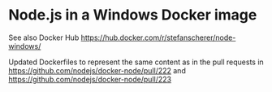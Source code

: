 # Node.js in a Windows Docker image

See also Docker Hub https://hub.docker.com/r/stefanscherer/node-windows/

Updated Dockerfiles to represent the same content as in the pull requests
in https://github.com/nodejs/docker-node/pull/222
and https://github.com/nodejs/docker-node/pull/223

